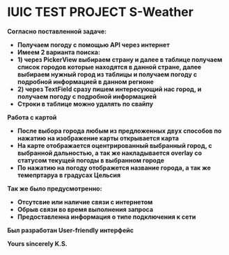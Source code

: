 # IUIC TEST PROJECT S-Weather

**Согласно поставленной задаче:**

* **Получаем погоду с помощью API через интернет**
* **Имеем 2 варианта поиска:**
* **1) через PickerView выбираем страну и далее в таблице получаем список городов которые находятся в данной стране, далее выбираем нужный город из таблицы и получаем погоду с подробной информацией в данном регионе**
* **2) через TextField сразу пишем интересующий нас город, и получаем погоду с подробной информацией**
* **Строки в таблице можно удалять по свайпу**

**Работа с картой**

* **После выбора города любым из предложенных двух способов по нажатию на изображение карты открывается карта**
* **На карте отображается оцентрированный выбранный город, с выбранной дальностью, а так же накладывается overlay со статусом текущей погоды в выбранном городе**
* **По нажатию на погоду отображется название города, а так же темепртаруа в градусах Цельсия**


**Так же было предусмотренно:**

* **Отсутсвие или наличие связи с интернетом**
* **Обрыв связи во время выполнения запроса**
* **Предоставленна информация о типе подключения к сети**

**Был разработан User-friendly интерфейс**

**Yours sincerely K.S.**
